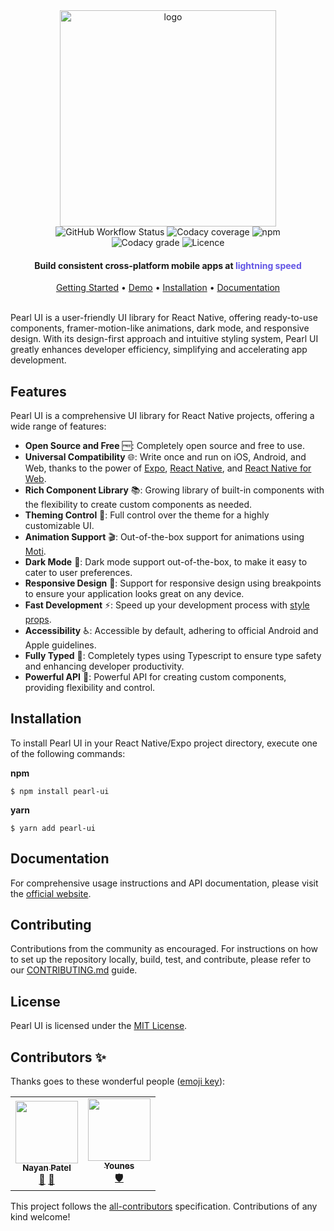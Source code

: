 <div align="center">
<a href="https://docs.pearl-ui.dev/">
  <img width="346" alt="logo" src="https://user-images.githubusercontent.com/29514438/133960518-569428c5-fe04-4631-b20e-5935a4c93914.png">
</a>

<br />

<p align="center" style="width: 80%; margin: auto">
<img alt="GitHub Workflow Status" src="https://img.shields.io/github/actions/workflow/status/agrawal-rohit/pearl-ui/Publish.yml">
<img alt="Codacy coverage" src="https://img.shields.io/codacy/coverage/d0c9aeda98434aa4adfa8446823aead4">
<img alt="npm" src="https://img.shields.io/npm/dw/pearl-ui">
<img alt="Codacy grade" src="https://img.shields.io/codacy/grade/d0c9aeda98434aa4adfa8446823aead4">
<img alt="Licence" src="https://img.shields.io/github/license/agrawal-rohit/pearl-ui"> 
</p>

<h4>Build consistent cross-platform mobile apps at <span style="color: #6356e5">lightning speed</span></h4>

<div align="center">
<a href="https://docs.pearl-ui.dev/docs/overview/getting-started/introduction">Getting Started</a> •
<a href="">Demo</a> •
<a href="https://docs.pearl-ui.dev/docs/overview/getting-started/installation">Installation</a> •
<a href="#documentation">Documentation</a>

</div>

<br />

</div>

<p>
Pearl UI is a user-friendly UI library for React Native, offering ready-to-use components, framer-motion-like animations, dark mode, and responsive design. With its design-first approach and intuitive styling system, Pearl UI greatly enhances developer efficiency, simplifying and accelerating app development.
</p>

## Features

Pearl UI is a comprehensive UI library for React Native projects, offering a wide range of features:

- **Open Source and Free** 🆓: Completely open source and free to use.
- **Universal Compatibility** 🌐: Write once and run on iOS, Android, and Web, thanks to the power of [Expo](https://docs.expo.dev/), [React Native](https://reactnative.dev/), and [React Native for Web](https://necolas.github.io/react-native-web/).
- **Rich Component Library** 📚: Growing library of built-in components with the flexibility to create custom components as needed.
- **Theming Control** 🎨: Full control over the theme for a highly customizable UI.
- **Animation Support** 🎬: Out-of-the-box support for animations using [Moti](https://moti.fyi/).
- **Dark Mode** 🌙: Dark mode support out-of-the-box, to make it easy to cater to user preferences.
- **Responsive Design** 📱: Support for responsive design using breakpoints to ensure your application looks great on any device.
- **Fast Development** ⚡: Speed up your development process with [style props](https://docs.pearl-ui.dev/docs/core-features/style-props).
- **Accessibility** ♿: Accessible by default, adhering to official Android and Apple guidelines.
- **Fully Typed** 🦾: Completely types using Typescript to ensure type safety and enhancing developer productivity.
- **Powerful API** 💪: Powerful API for creating custom components, providing flexibility and control.

## Installation

To install Pearl UI in your React Native/Expo project directory, execute one of the following commands:

**npm**

```shell
$ npm install pearl-ui
```

**yarn**

```shell
$ yarn add pearl-ui
```

## Documentation

For comprehensive usage instructions and API documentation, please visit the [official website](https://docs.pearl-ui.dev/).

## Contributing

Contributions from the community as encouraged. For instructions on how to set up the repository locally, build, test, and contribute, please refer to our [CONTRIBUTING.md](./CONTRIBUTING.md) guide.

## License

Pearl UI is licensed under the [MIT License](https://github.com/agrawal-rohit/pearl-ui/blob/main/LICENSE).

## Contributors ✨

Thanks goes to these wonderful people ([emoji key](https://allcontributors.org/docs/en/emoji-key)):

<!-- ALL-CONTRIBUTORS-LIST:START - Do not remove or modify this section -->
<!-- prettier-ignore-start -->
<!-- markdownlint-disable -->
<table>
  <tr>
    <td align="center"><a href="http://nayanpatel.net"><img src="https://avatars.githubusercontent.com/u/79650289?v=4?s=100" width="100px;" alt=""/><br /><sub><b>Nayan Patel</b></sub></a><br /><a href="https://github.com/agrawal-rohit/pearl-ui/commits?author=PatelN123" title="Documentation">📖</a> <a href="https://github.com/agrawal-rohit/pearl-ui/issues?q=author%3APatelN123" title="Bug reports">🐛</a></td>
    <td align="center"><a href="http://yalla.ma"><img src="https://avatars.githubusercontent.com/u/198514?v=4?s=100" width="100px;" alt=""/><br /><sub><b>Younes</b></sub></a><br /><a href="#security-younes200" title="Security">🛡️</a></td>
  </tr>
</table>

<!-- markdownlint-restore -->
<!-- prettier-ignore-end -->

<!-- ALL-CONTRIBUTORS-LIST:END -->

This project follows the [all-contributors](https://github.com/all-contributors/all-contributors) specification. Contributions of any kind welcome!
